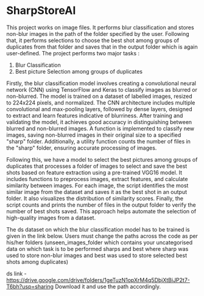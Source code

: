 # SharpStoreAI
This project works on image files. It performs blur classification and stores non-blur images in the path of the folder specified by the user. Following that, it performs selections to choose the best shot among groups of duplicates from that folder and saves that in the output folder which is again user-defined.
The project performs two major tasks :
1. Blur Classification
2. Best picture Selection among groups of duplicates 

Firstly, the blur classification model involves creating a convolutional neural network (CNN) using TensorFlow and Keras to classify images as blurred or non-blurred. The model is trained on a dataset of labelled images, resized to 224x224 pixels, and normalized. The CNN architecture includes multiple convolutional and max-pooling layers, followed by dense layers, designed to extract and learn features indicative of blurriness. After training and validating the model, it achieves good accuracy in distinguishing between blurred and non-blurred images. A function is implemented to classify new images, saving non-blurred images in their original size to a specified "sharp" folder. Additionally, a utility function counts the number of files in the "sharp" folder, ensuring accurate processing of images.

Following this, we have a model to select the best pictures among groups of duplicates that processes a folder of images to select and save the best shots based on feature extraction using a pre-trained VGG16 model. It includes functions to preprocess images, extract features, and calculate similarity between images. For each image, the script identifies the most similar image from the dataset and saves it as the best shot in an output folder. It also visualizes the distribution of similarity scores. Finally, the script counts and prints the number of files in the output folder to verify the number of best shots saved. This approach helps automate the selection of high-quality images from a dataset.

The ds dataset on which the blur classification model has to be trained is given in the link below. Users must change the paths across the code as per his/her folders (unseen_images_folder which contains your uncategorised data on which task is to be performed sharps and best where sharp was used to store non-blur images and best was used to store selected best shots among duplicates)

ds link - https://drive.google.com/drive/folders/1geTuzN1opXrM4q5DbjXtBiJP2t7-T6bh?usp=sharing 
Download it and use the path accordingly.
